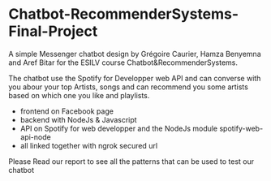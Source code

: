 # Chatbot-RecommenderSystems-Final-Project
A simple Messenger chatbot design by Grégoire Caurier, Hamza Benyemna and Aref Bitar for the ESILV course Chatbot&RecommenderSystems.

The chatbot use the Spotify for Developper web API and can converse with you abour your top Artists, songs and can recommend you some artists based on which one you like and playlists.

* frontend on Facebook page
* backend with NodeJs & Javascript
* API on Spotify for web developper and the NodeJs module spotify-web-api-node
* all linked together with ngrok secured url

Please Read our report to see all the patterns that can be used to test our chatbot
